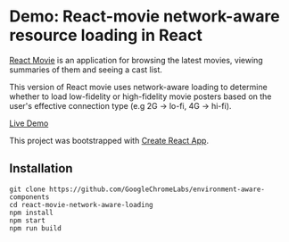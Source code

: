 
# Demo: React-movie network-aware resource loading in React

[React Movie](https://github.com/oliver-gomes/react-movie) is an application for browsing the latest movies, viewing summaries of them and seeing a cast list.

This version of React movie uses network-aware loading to determine whether to load low-fidelity or high-fidelity movie posters based on the user's effective connection type (e.g 2G -> lo-fi, 4G -> hi-fi).

[Live Demo](https://adaptive-loading.web.app/react-movie-network-aware-components)

This project was bootstrapped with [Create React App](https://github.com/facebookincubator/create-react-app).

## Installation
```
git clone https://github.com/GoogleChromeLabs/environment-aware-components
cd react-movie-network-aware-loading
npm install
npm start
npm run build
```

